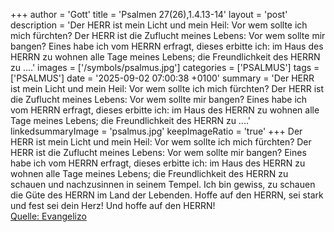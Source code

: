 +++
author = 'Gott'
title = 'Psalmen 27(26),1.4.13-14'
layout = 'post'
description = 'Der HERR ist mein Licht und mein Heil: Vor wem sollte ich mich fürchten? Der HERR ist die Zuflucht meines Lebens: Vor wem sollte mir bangen? Eines habe ich vom HERRN erfragt, dieses erbitte ich: im Haus des HERRN zu wohnen alle Tage meines Lebens; die Freundlichkeit des HERRN zu ....'
images = ['/symbols/psalmus.jpg']
categories = ['PSALMUS']
tags = ['PSALMUS']
date = '2025-09-02 07:00:38 +0100'
summary = 'Der HERR ist mein Licht und mein Heil: Vor wem sollte ich mich fürchten? Der HERR ist die Zuflucht meines Lebens: Vor wem sollte mir bangen? Eines habe ich vom HERRN erfragt, dieses erbitte ich: im Haus des HERRN zu wohnen alle Tage meines Lebens; die Freundlichkeit des HERRN zu ....'
linkedsummaryImage = 'psalmus.jpg'
keepImageRatio = 'true'
+++
Der HERR ist mein Licht und mein Heil: Vor wem sollte ich mich fürchten? Der HERR ist die Zuflucht meines Lebens: Vor wem sollte mir bangen?
Eines habe ich vom HERRN erfragt, dieses erbitte ich: im Haus des HERRN zu wohnen alle Tage meines Lebens; die Freundlichkeit des HERRN zu schauen und nachzusinnen in seinem Tempel.<!--more-->
Ich bin gewiss, zu schauen die Güte des HERRN im Land der Lebenden.
Hoffe auf den HERRN, sei stark und fest sei dein Herz! Und hoffe auf den HERRN!<br> [Quelle: Evangelizo](https://evangeliumtagfuertag.org/DE/gospel)
